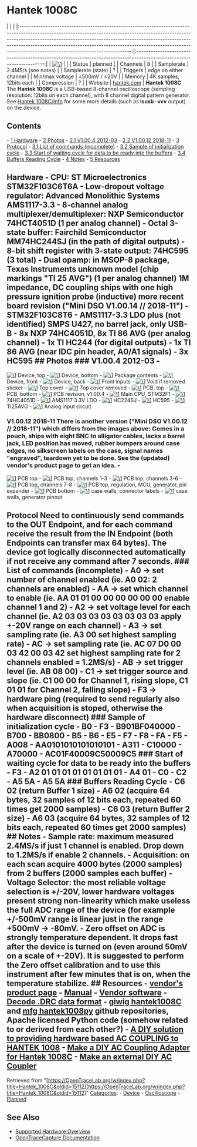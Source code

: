 # Hantek 1008C

| | | |:-----------------------------------------------------------------------------------------------------------------------------------------------------------------------------------------------------------------------------------------------------------------------------------------------------------------------------------------------------------------------:|:---------------------------------------------------------------------------------------------------------------------:| | [![\1](../../assets/hardware/general/\2)](./File:Hantek_1008C.png.html) | | | Status | planned | | Channels | 8 | | Samplerate | 2.4MS/s (see notes) | | Samplerate (state) | ? | | Triggers | edge on either channel | | Min/max voltage | ±500mV / ±20V | | Memory | 4K samples, 12bits each | | Compression | ? | | Website | [hantek.com](http://www.hantek.com.cn/en/ProductDetail_13_13170.html) | **Hantek 1008C** The **Hantek 1008C** is a USB-based 8-channel oscilloscope (sampling resolution: 12bits on each channel), with 8 channel digital pattern generator. See [Hantek 1008C/Info](Hantek_1008C/Info.html "Hantek 1008C/Info") for some more details (such as **lsusb -vvv** output) on the device. 
## Contents 
\- [1 Hardware](Hantek_1008C.html#Hardware) \- [2 Photos](Hantek_1008C.html#Photos) \- [2.1 V1.00.4 2012-03](Hantek_1008C.html#V1.00.4_2012-03) \- [2.2 V1.00.12 2018-11](Hantek_1008C.html#V1.00.12_2018-11) \- [3 Protocol](Hantek_1008C.html#Protocol) \- [3.1 List of commands (incomplete)](Hantek_1008C.html#List_of_commands_(incomplete)) \- [3.2 Sample of initialization cycle](Hantek_1008C.html#Sample_of_initialization_cycle) \- [3.3 Start of waiting cycle for data to be ready into the buffers](Hantek_1008C.html#Start_of_waiting_cycle_for_data_to_be_ready_into_the_buffers) \- [3.4 Buffers Reading Cycle](Hantek_1008C.html#Buffers_Reading_Cycle) \- [4 Notes](Hantek_1008C.html#Notes) \- [5 Resources](Hantek_1008C.html#Resources) 
## Hardware \- **CPU**: ST Microelectronics STM32F103C6T6A \- **Low-dropout voltage regulator**: Advanced Monolithic Systems AMS1117-3.3 \- **8-channel analog multiplexer/demultiplexer:** NXP Semiconductor 74HCT4051D (1 per analog channel) \- **Octal 3-state buffer:** Fairchild Semiconductor MM74HC244SJ (in the path of digital outputs) \- **8-bit shift register with 3-state output:** 74HC595 (3 total) \- **Dual opamp:** in MSOP-8 package, Texas Instruments unknown model (chip markings "TI 25 AVG") (1 per analog channel) 1M impedance, DC coupling ships with one high pressure ignition probe (inductive) more recent board revision ("Mini DSO V1.00.14 // 2018-11") \- STM32F103C8T6 \- AMS1117-3.3 LDO plus (not identified) SMPS U427, no barrel jack, only USB-B \- 8x NXP 74HC4051D, 8x TI 86 AVG (per analog channel) \- 1x TI HC244 (for digital outputs) \- 1x TI 86 AVG (near IDC pin header, A0/A1 signals) \- 3x HC595 ## Photos ### V1.00.4 2012-03 \- 
[![\1](../../assets/hardware/general/\2)](./File:Hantek_1008C.png.html)
Device, top
\- 
[![\1](../../assets/hardware/general/\2)](./File:Hantek_1008C_bottom.jpg.html)
Device, bottom
\- 
[![\1](../../assets/hardware/general/\2)](./File:Hantek_1008C_package_contents.jpg.html)
Package contents
\- 
[![\1](../../assets/hardware/general/\2)](./File:Hantek_1008C_front.jpg.html)
Device, front
\- 
[![\1](../../assets/hardware/general/\2)](./File:Hantek_1008C_back.jpg.html)
Device, back
\- 
[![\1](../../assets/hardware/general/\2)](./File:Hantek_1008C_front_input.jpg.html)
Front inputs
\- 
[![\1](../../assets/hardware/general/\2)](./File:Hantek_1008C_void_if_removed.jpg.html)
Void if removed sticker
\- 
[![\1](../../assets/hardware/general/\2)](./File:Hantek_1008C_top_cover.jpg.html)
Top cover
\- 
[![\1](../../assets/hardware/general/\2)](./File:Hantek_1008C_pcb_mounted.jpg.html)
Top cover removed
\- 
[![\1](../../assets/hardware/general/\2)](./File:Hantek_1008C_pcb_top.jpg.html)
PCB, top
\- 
[![\1](../../assets/hardware/general/\2)](./File:Hantek_1008C_pcb_bottom.jpg.html)
PCB, bottom
\- 
[![\1](../../assets/hardware/general/\2)](./File:Hantek_1008C_v_1_00_4.jpg.html)
PCB revision, v1.00.4
\- 
[![\1](../../assets/hardware/general/\2)](./File:Hantek_1008C_stm32f1.jpg.html)
Main CPU, STM32F1
\- 
[![\1](../../assets/hardware/general/\2)](./File:Hantek_1008C_IC_74hc4051d.jpg.html)
74HC4051D
\- 
[![\1](../../assets/hardware/general/\2)](./File:Hantek_1008C_IC_ams1117.jpg.html)
AMS1117 3.3V LDO
\- 
[![\1](../../assets/hardware/general/\2)](./File:Hantek_1008C_IC_hc244sj.jpg.html)
HC224SJ
\- 
[![\1](../../assets/hardware/general/\2)](./File:Hantek_1008C_IC_hc595.jpg.html)
HC595
\- 
[![\1](../../assets/hardware/general/\2)](./File:Hantek_1008C_IC_ti25avg.jpg.html)
TI25AVG
\- 
[![\1](../../assets/hardware/general/\2)](./File:Hantek_1008C_input_frontend.jpg.html)
Analog input circuit
### V1.00.12 2018-11 There is another version ("Mini DSO V1.00.12 // 2018-11") which differs from the images above: Comes in a pouch, ships with eight BNC to alligator cables, lacks a barrel jack, LED position has moved, rubber bumpers around case edges, no silkscreen labels on the case, signal names "engraved", teardown yet to be done. See the (updated) vendor's product page to get an idea. \- 
[![\1](../../assets/hardware/general/\2)](./File:Hantek-1008c-pcb-top.png.html)
PCB top
\- 
[![\1](../../assets/hardware/general/\2)](./File:Hantek-1008c-pcb-ch123.png.html)
PCB top, channels 1-3
\- 
[![\1](../../assets/hardware/general/\2)](./File:Hantek-1008c-pcb-ch3456.png.html)
PCB top, channels 3-6
\- 
[![\1](../../assets/hardware/general/\2)](./File:Hantek-1008c-pcb-ch78.png.html)
PCB top, channels 7-8
\- 
[![\1](../../assets/hardware/general/\2)](./File:Hantek-1008c-pcb-reg-mcu-gen.png.html)
PCB top, regulation, MCU, generator, pin expander
\- 
[![\1](../../assets/hardware/general/\2)](./File:Hantek-1008c-pcb-bottom.png.html)
PCB bottom
\- 
[![\1](../../assets/hardware/general/\2)](./File:Hantek-1008c-case-blinds-1.png.html)
case walls, connector labels
\- 
[![\1](../../assets/hardware/general/\2)](./File:Hantek-1008c-case-blinds-2.png.html)
case walls, generator pinout
## Protocol Need to continuously send commands to the OUT Endpoint, and for each command receive the result from the IN Endpoint (both Endpoints can transfer max 64 bytes). The device got logically disconnected automatically if not receive any command after 7 seconds. ### List of commands (incomplete) \- A0 -\> set number of channel enabled (ie. A0 02: 2 channels are enabled) \- AA -\> set which channel to enable (ie. AA 01 01 00 00 00 00 00 00 enable channel 1 and 2) \- A2 -\> set voltage level for each channel (ie. A2 03 03 03 03 03 03 03 03 apply +-20V range on each channel) \- A3 -\> set sampling rate (ie. A3 00 set highest sampling rate) \- AC -\> set sampling rate (ie. AC 07 D0 00 03 42 00 03 42 set highest sampling rate for 2 channels enabled = 1.2MS/s) \- AB -\> set trigger level (ie. AB 08 00) \- C1 -\> set trigger source and slope (ie. C1 00 00 for Channel 1, rising slope, C1 01 01 for Channel 2, falling slope) \- F3 -\> hardware ping (required to send regularly also when acquisition is stoped, otherwise the hardware disconnect) ### Sample of initialization cycle \- B0 \- F3 \- B901BF040000 \- B700 \- BB0800 \- B5 \- B6 \- E5 \- F7 \- F8 \- FA \- F5 \- A008 \- AA0101010101010101 \- A311 \- C10000 \- A70000 \- AC01F40009C50009C5 ### Start of waiting cycle for data to be ready into the buffers \- F3 \- A2 01 01 01 01 01 01 01 01 \- A4 01 \- C0 \- C2 \- A5 5A \- A5 5A ### Buffers Reading Cycle \- C6 02 (return Buffer 1 size) \- A6 02 (acquire 64 bytes, 32 samples of 12 bits each, repeated 60 times get 2000 samples) \- C6 03 (return Buffer 2 size) \- A6 03 (acquire 64 bytes, 32 samples of 12 bits each, repeated 60 times get 2000 samples) ## Notes \- Sample rate: maximum measured 2.4MS/s if just 1 channel is enabled. Drop down to 1.2MS/s if enable 2 channels. \- Acquisition: on each scan acquire 4000 bytes (2000 samples) from 2 buffers (2000 samples each buffer) \- Voltage Selector: the most reliable voltage selection is +/-20V, lower hardware voltages present strong non-linearity which make useless the full ADC range of the device (for example +/-500mV range is linear just in the range +500mV -\> -80mV. \- Zero offset on ADC is strongly temperature dependent. It drops fast after the device is turned on (even around 50mV on a scale of +-20V). It is suggested to perform the Zero offset calibration and to use this instrument after few minutes that is on, when the temperature stabilize. ## Resources \- [vendor's product page](http://www.hantek.com.cn/en/ProductDetail_13_13170.html) \- [Manual](http://www.hantek.com/Product/Hantek1008/Hantek1008_Manual.pdf) \- [Vendor software](http://www.hantek.com.cn/Product/Hantek1008/Hantek1008_V1.0.8.zip) \- [Decode .DRC data format](https://forums.ni.com/t5/LabVIEW/Hantek-1008C-data-type/td-p/3240415) \- [giwig hantek1008C](https://github.com/giwig/hantek1008C) and [mfg hantek1008py](https://github.com/mfg92/hantek1008py) github repositories, Apache licensed Python code (somehow related to or derived from each other?)  \- [A DIY solution to providing hardware based AC COUPLING to HANTEK 1008](https://www.youtube.com/watch?v=OaPVTmd5ins) \- [Make a DIY AC Coupling Adapter for Hantek 1008C](https://www.youtube.com/watch?v=BjPUbO-U-VA) \- [Make an external DIY AC Coupler](https://www.youtube.com/watch?v=gCd4bbuFPNA&t=79s)
Retrieved from "[https://OpenTraceLab.org/w/index.php?title=Hantek_1008C&oldid=15112](https://OpenTraceLab.org/w/index.php?title=Hantek_1008C&oldid=15112)" 
[Categories](specialcategories-specialcategories.md): \- [Device](./Category:Device.html "Category:Device") \- [Oscilloscope](./Category:Oscilloscope.html "Category:Oscilloscope") \- [Planned](./Category:Planned.html "Category:Planned")

## See Also
- [Supported Hardware Overview](../supported-hardware.md)
- [OpenTraceCapture Documentation](../../opentracecapture/overview.md)
